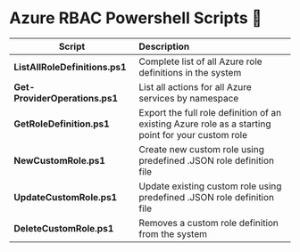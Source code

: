# Azure RBAC Powershell Scripts :page_with_curl:


| Script          | Description   | 
| ------------- |:-------------|
| **ListAllRoleDefinitions.ps1** |Complete list of all Azure role definitions in the system|
| **Get-ProviderOperations.ps1** |List all actions for all Azure services by namespace|
| **GetRoleDefinition.ps1** |Export the full role definition of an existing Azure role as a starting point for your custom role|
| **NewCustomRole.ps1** |Create new custom role using predefined .JSON role definition file|
| **UpdateCustomRole.ps1** |Update existing custom role using predefined .JSON role definition file|
| **DeleteCustomRole.ps1** |Removes a custom role definition from the system|
